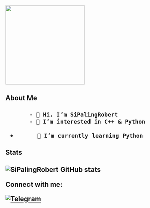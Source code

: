 <img height="250" src="https://raw.githubusercontent.com/onimur/.github/master/.resources/git-header.svg" style="max-width: 100%;">

<h2>About Me<h2>         
           
           - 👋 Hi, I’m SiPalingRobert
           - 👀 I’m interested in C++ & Python
-           🌱 I’m currently learning Python
  
<h2>Stats<h2>  
   
![SiPalingRobert GitHub stats](https://github-readme-stats.vercel.app/api?username=SiPalingRobert&show_icons=true&theme=radical)

Connect with me:

[![Telegram](https://img.shields.io/badge/-Telegram-blue)](https://t.me/RobertsJR)
